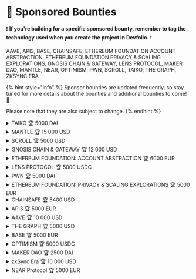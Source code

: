 # 🏅 Sponsored Bounties

&#x20;:exclamation: **If you're building for a specific sponsored bounty, remember to tag the technology used when you create the project in Devfolio.** :exclamation:

AAVE, API3, BASE, CHAINSAFE, ETHEREUM FOUNDATION ACCOUNT ABSTRACTION, ETHEREUM FOUNDATION PRIVACY & SCALING EXPLORATIONS, GNOSIS CHAIN & GATEWAY, LENS PROTOCOL, MAKER DAO, MANTLE, NEAR, OPTIMISM, PWN, SCROLL, TAIKO, THE GRAPH, ZKSYNC ERA

{% hint style="info" %}
Sponsor bounties are updated frequently, so stay tuned for more details about the bounties and additional bounties to come! 🤩

Please note that they are also subject to change.
{% endhint %}

<details>

<summary>TAIKO 🏆 5000 DAI</summary>

Deploy on Taiko 🏆 2500 DAI (split among maximum top 5 projects)

Infrastructure 🏆 2000 DAI

Ethereum Public Goods 🏆 500 DAI

[Instructions](https://taikoxyz.notion.site/Taiko-ETHPrague-bounties-49bfcf67ee434cf7a9956ca09b9dcfa4)

</details>

<details>

<summary>MANTLE  🏆 15 000 USD</summary>

[Instructions](https://docs.google.com/document/d/1eZSirOx4LarewHXUCFHVeTEfB5aVmb06Cj0Vcx1JIgc/edit#heading=h.m2yexey64ohh)

</details>

<details>

<summary>SCROLL 🏆 5000 USD</summary>

TBA

</details>

<details>

<summary>GNOSIS CHAIN &#x26; GATEWAY 🏆 12 000 USD</summary>

For top projects building with Gateway's RPC (apply in 1 minute on admin.gateway.fm)

1 x 5000 USD

2 x 2500 USD

1 x 2000 USD for building on Gnosis Chain (or Chiado testnet).

Demonstrate the power of AI, use existing Uniswap contracts, or surprise us! :relaxed:

</details>

<details>

<summary>ETHEREUM FOUNDATION: ACCOUNT ABSTRACTION  🏆 6000 EUR</summary>

**ERC-4337**

Paymasters 🏆 2000 EUR

Developer Tooling 🏆 2000 EUR

Freestyle 🏆 2000 EUR

[Instructions](https://docs.google.com/document/d/1hI84HwoYhK6-hi39JRSXSeeu7spA27VIBIjsSS\_0NpU/edit?usp=sharing)

</details>

<details>

<summary>LENS PROTOCOL 🏆 5000 USDC</summary>

**Best Lens App:**&#x20;

🥇  2500 USDC

🥈  1500 USDC

**Best Lens Integrations:**&#x20;

2 x 500 USDC prizes

</details>

<details>

<summary>PWN   🏆 5000 DAI</summary>

⛓ cross-chain lending (lock collateral on chain A and get funds on chain B)&#x20;

💸 loans with instalments (e.g. Superfluid 👀)&#x20;

🖼 Buy Now Pay Later with existing marketplaces

\
[Instructions](https://pwndao.notion.site/ETHPrague-hackathon-PWN-bounty-7a4196a809b24b08803ab53a11f2e50d?pvs=4)

</details>

<details>

<summary>ETHEREUM FOUNDATION: PRIVACY &#x26; SCALING EXPLORATIONS  🏆 5000 EUR</summary>

TBA

</details>

<details>

<summary>CHAINSAFE  🏆 5400 USD</summary>

**Web3.js PlugIn**

3 x 1300 USD

**Web3.js Lib Optimization/Bug Bounty**

3 x 500 USD

[Instructions](https://docs.google.com/document/d/1656jfMhlMzpPWVZlPJmX1jmdF3ohPiBr4Mg6G2tNdXM/edit#heading=h.h4umsjy89t3)

</details>

<details>

<summary>API3  🏆 5000 EUR</summary>

[Instructions](https://docs.google.com/document/d/1-aYVBrzWYuqdMcQVU8SFLJQJa9ES5YWeAo4cyplO4Ec/edit?usp=sharing)

</details>

<details>

<summary>AAVE  🏆 10 000 USD </summary>

👻 Best GHO Hack - $4000 in USDT

🔴 Best use of Aave with Optimism - $3000 in OP

💻 Best Governance Hack - $3000 in USDT

</details>

<details>

<summary>THE GRAPH   🏆 5000 USD</summary>

Best New Subgraph(s): Build and deploy a custom subgraph that indexes data from a smart contract to query blockchain data to your dapp.

🥇 Grand Prize: $1400

🥈 1st Runner-up: $1000&#x20;

🥉 2nd Runner-up: $600

Best use of Existing Subgraph(s): Query an existing subgraph on the Graph Explorer or hosted service using the public query URL from the subgraph dashboard.

🥇 Grand Prize: $1000

🥈 1st Runner-up: $600&#x20;

🥉 2nd Runner-up: $400

</details>

<details>

<summary>BASE  🏆 5000 EUR</summary>

[Instructions](https://docs.google.com/document/d/1CHD4VrP4JDjNPNvvhVDs0GOTptPdUpqp9R9UsA6nMWI/edit?usp=sharing)

</details>

<details>

<summary>OPTIMISM  🏆 5000 USDC</summary>

[Instructions](https://oplabs.notion.site/ETHPrague-Hackathon-Bounties-ddc7adf1606f4f828a12c824150e5930)

</details>

<details>

<summary>MAKER DAO  🏆 2500 DAI</summary>

🥇 1,250 DAI

🥈 750 DAI

🥉 500 DAI

[Instructions](https://towering-lycra-6ab.notion.site/MakerDAO-ETHPrague-Bounties-54109872fb134966803f0f9ac52e2ff7)

</details>

<details>

<summary>zkSync Era 🏆 10 000 USD </summary>

[Instructions](https://matterlabs.notion.site/matterlabs/ETHPrague-zkSync-Era-936a0ef411ff4fa1a1b6b4fc6234ee9f)

</details>

<details>

<summary>NEAR Protocol 🏆 5000 EUR</summary>

[Instructions](https://docs.google.com/document/d/1z4tsoRN0hnT2yqo8eKnbKyrqinmfjqS39Z\_Sp4vSzvY/edit)

</details>

